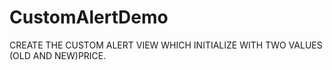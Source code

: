# CustomAlertDemo
CREATE THE CUSTOM ALERT VIEW WHICH INITIALIZE WITH TWO VALUES (OLD AND NEW)PRICE.
